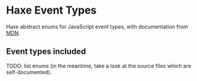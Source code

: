# Haxe Event Types

Haxe abstract enums for JavaScript event types, with documentation from [MDN](https://developer.mozilla.org/en-US/docs/Web/Events).

## Event types included

TODO: list enums (in the meantime, take a look at the source files which are self-documented).

